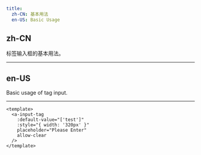 ```yaml
title:
  zh-CN: 基本用法
  en-US: Basic Usage
```

## zh-CN

标签输入框的基本用法。

---

## en-US

Basic usage of tag input.

---

```vue
<template>
  <a-input-tag
    :default-value="['test']"
    :style="{ width: '320px' }"
    placeholder="Please Enter"
    allow-clear
  />
</template>
```
